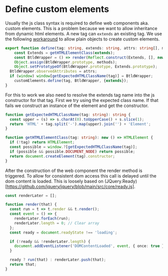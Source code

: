 # Define custom elements

Usually the js class syntax is required to define web components aka. custom
elements. This is a problem because we want to allow inheritance from dynamic
html elements. A new tag can `extends` an existing tag. We use the following
[workaround](https://github.com/WICG/webcomponents/issues/587) to allow plain
objects to create custom elements.

```typescript src
export function define(tag: string, extends: string, attrs: string[], methods) {
	const Extends = getHTMLElementClass(extends);
	const BtldWrapper = () => render(Reflect.construct(Extends, [], new.target));
	Object.assign(BtldWrapper.prototype, methods);
	Object.setPrototypeOf(BtldWrapper.prototype, Extends.prototype);
  BtldWrapper.observedAttributes = attrs;
  if (window) window[getExpectedHTMLClassName(tag)] = BtldWrapper;
	customElements.define(tag, BtldWrapper, {extends});
}
```

For this to work we also need to resolve the extends tag name into the js
constructor for that tag. First we try using the expected class name. If that
fails we construct an instance of the element and get the constructor.

```typescript src
function getExpectedHTMLClassName(tag: string): string {
  const upper = (s) => s.charAt(0).toUpperCase() + s.slice(1);
  return 'HTML' + tag.split('-').map(upper).join('') + 'Element';
}

function getHTMLElementClass(tag: string): new () => HTMLElement {
  if (!tag) return HTMLElement;
  const possible = window.?[getExpectedHTMLClassName(tag)];
  if (possible && possible.DOCUMENT_NODE) return possible;
  return document.createElement(tag).constructor;
}
```

After the construction of the web component the render method is triggered. To
allow for consistent dom access this call is delayed until the dom content is
loaded. This is loosely based on
(JQuery.Ready)[https://github.com/jquery/jquery/blob/main/src/core/ready.js].

```typescript
const renderLater = [];

function render(that) {
  const run = t => t.render && t.render();
  const event = () => {
    renderLater.forEach(run);
    renderLater.length = 0; // Clear array
  };
  const ready = document.readyState !== 'loading';

  if (!ready && !renderLater.length) {
    document.addEventListener('DOMContentLoaded', event, { once: true });
  }

  ready ? run(that) : renderLater.push(that);
  return that;
}
```
